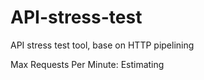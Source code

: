 # API-stress-test
API stress test tool,  base on HTTP pipelining

Max Requests Per Minute: Estimating
